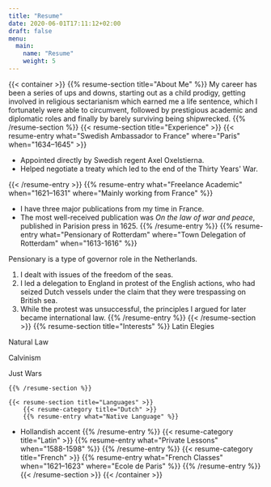 ```yaml
---
title: "Resume"
date: 2020-06-01T17:11:12+02:00
draft: false
menu:
  main:
    name: "Resume"
    weight: 5
---
```


{{< container >}}
    {{% resume-section title="About Me" %}}
My career has been a series of ups and downs, starting out as a child
prodigy, getting involved in religious sectarianism which earned me a
life sentence, which I fortunately were able to circumvent, followed by
prestigious academic and diplomatic roles and finally by barely surviving being
shipwrecked.
    {{% /resume-section %}}
    {{< resume-section title="Experience" >}}
        {{< resume-entry what="Swedish Ambassador to France"
                        where="Paris"
                        when="1634–1645" >}}
            <ul>
                <li>Appointed directly by Swedish regent Axel Oxelstierna.</li>
                <li>Helped negotiate a treaty which led to the end of the Thirty
                Years' War.</li>
            </ul>
        {{< /resume-entry >}}
        {{% resume-entry what="Freelance Academic"
                         when="1621–1631"
                         where="Mainly working from France" %}}
* I have three major publications from my time in France.
* The most well-received publication was *On the law of war and
peace*, published in Parision press in 1625.
        {{% /resume-entry %}}
        {{% resume-entry what="Pensionary of Rotterdam"
                         where="Town Delegation of Rotterdam"
                         when="1613-1616" %}}

Pensionary is a type of governor role in the Netherlands.

1.  I dealt with issues of the freedom of the seas.
3.  I led a delegation to England in protest of the English actions, who had
    seized Dutch vessels under the claim that they were trespassing on British
    sea.
4.  While the protest was unsuccessful, the principles I argued for later became
    international law.
        {{% /resume-entry %}}
    {{< /resume-section >}}
    {{% resume-section title="Interests" %}}
Latin Elegies

Natural Law

Calvinism

Just Wars

    {{% /resume-section %}}

    {{< resume-section title="Languages" >}}
        {{< resume-category title="Dutch" >}}
        {{% resume-entry what="Native Language" %}}
* Hollandish accent
        {{% /resume-entry %}}
        {{< resume-category title="Latin" >}}
        {{% resume-entry what="Private Lessons" when="1588-1598" %}}
        {{% /resume-entry %}}
        {{< resume-category title="French" >}}
        {{% resume-entry what="French Classes" when="1621–1623" where="Ecole de Paris" %}}
        {{% /resume-entry %}}
    {{< /resume-section >}}
{{< /container >}}
                            
